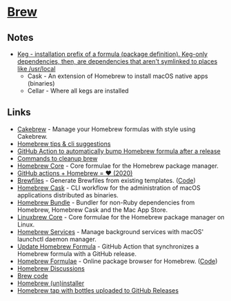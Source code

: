 # [Brew](https://brew.sh/)

## Notes

- [Keg - installation prefix of a formula (package definition). Keg-only dependencies, then, are dependencies that aren't symlinked to places like /usr/local](https://twitter.com/mjackson/status/1304837624809418752)
  - Cask - An extension of Homebrew to install macOS native apps (binaries)
  - Cellar - Where all kegs are installed

## Links

- [Cakebrew](https://github.com/brunophilipe/Cakebrew) - Manage your Homebrew formulas with style using Cakebrew.
- [Homebrew tips & cli suggestions](https://www.reddit.com/r/MacOS/comments/e82nyq/homebrew_users_reminder_to_update_and_upgrade/)
- [GitHub Action to automatically bump Homebrew formula after a release](https://github.com/mislav/bump-homebrew-formula-action)
- [Commands to cleanup brew](https://www.reddit.com/r/MacOS/comments/fe6dw0/advice_on_how_to_clean_up_homebrew_graph_of_my/)
- [Homebrew Core](https://github.com/Homebrew/homebrew-core) - Core formulae for the Homebrew package manager.
- [GitHub actions + Homebrew = ❤️ (2020)](https://medium.com/@Extrawurst/github-actions-homebrew-%EF%B8%8F-2789ae5023fd)
- [Brewfiles](https://brewfile.info/) - Generate Brewfiles from existing templates. ([Code](https://github.com/jesse-c/Brewfile))
- [Homebrew Cask](https://github.com/Homebrew/homebrew-cask) - CLI workflow for the administration of macOS applications distributed as binaries.
- [Homebrew Bundle](https://github.com/Homebrew/homebrew-bundle) - Bundler for non-Ruby dependencies from Homebrew, Homebrew Cask and the Mac App Store.
- [Linuxbrew Core](https://github.com/Homebrew/linuxbrew-core) - Core formulae for the Homebrew package manager on Linux.
- [Homebrew Services](https://github.com/Homebrew/homebrew-services) - Manage background services with macOS' launchctl daemon manager.
- [Update Homebrew Formula](https://github.com/NSHipster/update-homebrew-formula-action) - GitHub Action that synchronizes a Homebrew formula with a GitHub release.
- [Homebrew Formulae](https://formulae.brew.sh/) - Online package browser for Homebrew. ([Code](https://github.com/Homebrew/formulae.brew.sh))
- [Homebrew Discussions](https://github.com/Homebrew/discussions/discussions)
- [Brew code](https://github.com/Homebrew/brew)
- [Homebrew (un)installer](https://github.com/Homebrew/install)
- [Homebrew tap with bottles uploaded to GitHub Releases](https://brew.sh/2020/11/18/homebrew-tap-with-bottles-uploaded-to-github-releases/)
